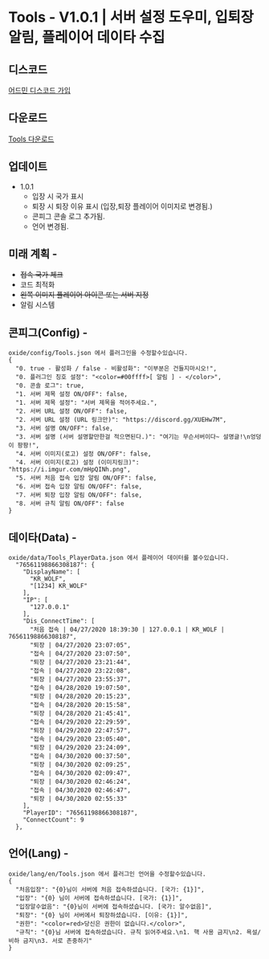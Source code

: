 # Tools - V1.0.1 | 서버 설정 도우미, 입퇴장 알림, 플레이어 데이타 수집

## 디스코드
[어드민 디스코드 가입](https://discord.gg/BxxFyC2)

## 다운로드
[Tools 다운로드](https://drive.google.com/file/d/1SxmwALzFfsKLzn8BAE_hk0qg9FOrvVO1/view?usp=sharing)

## 업데이트
* 1.0.1
    * 입장 시 국가 표시
    * 퇴장 시 퇴장 이유 표시
    (입장,퇴장 플레이어 이미지로 변경됨.)
    * 콘피그 콘솔 로그 추가됨.
    * 언어 변경됨.

## 미래 계획 -
* ~~접속 국가 체크~~
* 코드 최적화
* ~~왼쪽 이미지 플레이어 아이콘 또는 서버 지정~~
* 알림 시스템

## 콘피그(Config) -
```
oxide/config/Tools.json 에서 플러그인을 수정할수있습니다.
{
  "0. true - 활성화 / false - 비활성화": "이부분은 건들지마시오!",
  "0. 플러그인 칭호 설정": "<color=#00ffff>[ 알림 ] - </color>",
  "0. 콘솔 로그": true,
  "1. 서버 제목 설정 ON/OFF": false,
  "1. 서버 제목 설정": "서버 제목을 적어주세요.",
  "2. 서버 URL 설정 ON/OFF": false,
  "2. 서버 URL 설정 (URL 링크만)": "https://discord.gg/XUEHw7M",
  "3. 서버 설명 ON/OFF": false,
  "3. 서버 설명 (서버 설명할만한걸 적으면된다.)": "여기는 무슨서버이다~ 설명글!\n엉덩이 팡팡!",
  "4. 서버 이미지(로고) 설정 ON/OFF": false,
  "4. 서버 이미지(로고) 설정 (이미지링크)": "https://i.imgur.com/mHpQINh.png",
  "5. 서버 처음 접속 입장 알림 ON/OFF": false,
  "6. 서버 접속 입장 알림 ON/OFF": false,
  "7. 서버 퇴장 입장 알림 ON/OFF": false,
  "8. 서버 규칙 알림 ON/OFF": false
}
```
## 데이타(Data) -
```
oxide/data/Tools_PlayerData.json 에서 플레이어 데이터를 볼수있습니다.
  "76561198866308187": {
    "DisplayName": [
      "KR_WOLF",
      "[1234] KR_WOLF"
    ],
    "IP": [
      "127.0.0.1"
    ],
    "Dis_ConnectTime": [
      "처음 접속 | 04/27/2020 18:39:30 | 127.0.0.1 | KR_WOLF | 76561198866308187",
      "퇴장 | 04/27/2020 23:07:05",
      "접속 | 04/27/2020 23:07:50",
      "퇴장 | 04/27/2020 23:21:44",
      "접속 | 04/27/2020 23:22:08",
      "퇴장 | 04/27/2020 23:55:37",
      "접속 | 04/28/2020 19:07:50",
      "퇴장 | 04/28/2020 20:15:23",
      "접속 | 04/28/2020 20:15:58",
      "퇴장 | 04/28/2020 21:45:41",
      "접속 | 04/29/2020 22:29:59",
      "퇴장 | 04/29/2020 22:47:57",
      "접속 | 04/29/2020 23:05:40",
      "퇴장 | 04/29/2020 23:24:09",
      "접속 | 04/30/2020 00:37:50",
      "퇴장 | 04/30/2020 02:09:25",
      "접속 | 04/30/2020 02:09:47",
      "퇴장 | 04/30/2020 02:46:24",
      "접속 | 04/30/2020 02:46:47",
      "퇴장 | 04/30/2020 02:55:33"
    ],
    "PlayerID": "76561198866308187",
    "ConnectCount": 9
  },
```
## 언어(Lang) -
```
oxide/lang/en/Tools.json 에서 플러그인 언어을 수정할수있습니다.
{
  "처음입장": "{0}님이 서버에 처음 접속하셨습니다. [국가: {1}]",
  "입장": "{0} 님이 서버에 접속하셨습니다. [국가: {1}]",
  "입장알수없음": "{0}님이 서버에 접속하셨습니다. [국가: 알수없음]",
  "퇴장": "{0} 님이 서버에서 퇴장하셨습니다. [이유: {1}]",
  "권한": "<color=red>당신은 권한이 없습니다.</color>",
  "규칙": "{0}님 서버에 접속하셨습니다. 규칙 읽어주세요.\n1. 핵 사용 금지\n2. 욕설/비하 금지\n3. 서로 존중하기"
}
```
